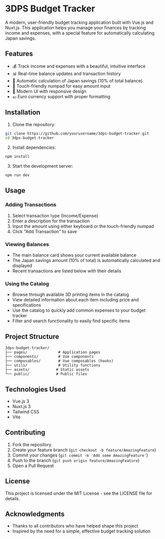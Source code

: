 # 3DPS Budget Tracker

A modern, user-friendly budget tracking application built with Vue.js and Nuxt.js. This application helps you manage your finances by tracking income and expenses, with a special feature for automatically calculating Japan savings.

## Features

- 💰 Track income and expenses with a beautiful, intuitive interface
- 📊 Real-time balance updates and transaction history
- 🗾 Automatic calculation of Japan savings (10% of total balance)
- 📱 Touch-friendly numpad for easy amount input
- 🎨 Modern UI with responsive design
- 💶 Euro currency support with proper formatting

## Installation

1. Clone the repository:
```bash
git clone https://github.com/yourusername/3dps-budget-tracker.git
cd 3dps-budget-tracker
```

2. Install dependencies:
```bash
npm install
```

3. Start the development server:
```bash
npm run dev
```

## Usage

### Adding Transactions
1. Select transaction type (Income/Expense)
2. Enter a description for the transaction
3. Input the amount using either keyboard or the touch-friendly numpad
4. Click "Add Transaction" to save

### Viewing Balances
- The main balance card shows your current available balance
- The Japan savings amount (10% of total) is automatically calculated and displayed
- Recent transactions are listed below with their details

### Using the Catalog
- Browse through available 3D printing items in the catalog
- View detailed information about each item including price and specifications
- Use the catalog to quickly add common expenses to your budget tracker
- Filter and search functionality to easily find specific items

## Project Structure

```
3dps-budget-tracker/
├── pages/              # Application pages
├── components/         # Vue components
├── composables/        # Vue composables (hooks)
├── utils/              # Utility functions
├── assets/            # Static assets
└── public/            # Public files
```

## Technologies Used

- Vue.js 3
- Nuxt.js 3
- Tailwind CSS
- Vite

## Contributing

1. Fork the repository
2. Create your feature branch (`git checkout -b feature/AmazingFeature`)
3. Commit your changes (`git commit -m 'Add some AmazingFeature'`)
4. Push to the branch (`git push origin feature/AmazingFeature`)
5. Open a Pull Request

## License

This project is licensed under the MIT License - see the LICENSE file for details.

## Acknowledgments

- Thanks to all contributors who have helped shape this project
- Inspired by the need for a simple, effective budget tracking solution
